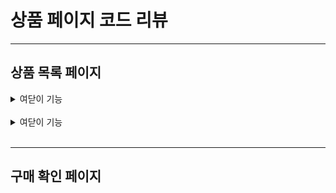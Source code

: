 상품 페이지 코드 리뷰
==================

***    

상품 목록 페이지
---------------

  <details>
  <summary>여닫이 기능</summary>
  <div markdown="1">
    # back
    ```java
      public ResponseEntity<?> searchProductsWithAllSizes(SearchMasterProductReqDto searchMasterProductReqDto) {
          return ResponseEntity.ok().body(productService.searchProductsWithAllSizes(searchMasterProductReqDto));
      } 
    ```
  </div>
  </details>
  
<br/>


  <details>
  <summary>여닫이 기능</summary>
  <div markdown="2">
  

  </div>
  </details>
  
<br/>


***    


구매 확인 페이지
---------------
